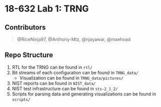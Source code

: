 # 18-632 Lab 1: TRNG 

## Contributors
>@RiceNinja97, @Anthony-Mtz, @njayawar, @maehoad

## Repo Structure
1. RTL for the TRNG can be found in `rtl/`
2. Bit streams of each configuration can be found in `TRNG_data/`
   - Visualization can be found in `TRNG_data/pictures/`
3. NIST reports can be found in `NIST_data/`
4. NIST test infrastructure can be found in `sts-2_1_2/`
5. Scripts for parsing data and generating visualizations can be found in `scripts/`
